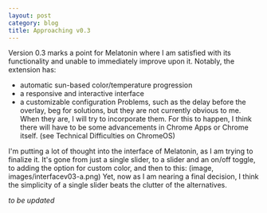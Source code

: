 ```yaml
---
layout: post
category: blog
title: Approaching v0.3
---
```


Version 0.3 marks a point for Melatonin where I am satisfied
with its functionality and unable to immediately improve upon
it. Notably, the extension has:
- automatic sun-based color/temperature progression
- a responsive and interactive interface
- a customizable configuration
Problems, such as the delay before the overlay, beg for
solutions, but they are not currently obvious to me. When they
are, I will try to incorporate them. For this to happen, I think
there will have to be some advancements in Chrome Apps or Chrome
itself. (see Technical Difficulties on ChromeOS)

I'm putting a lot of thought into the interface of Melatonin, as
I am trying to finalize it. It's gone from just a single slider,
to a slider and an on/off toggle, to adding the option for
custom color, and then to this: (image,
images/interfacev03-a.png)
Yet, now as I am nearing a final decision, I think the
simplicity of a single slider beats the clutter of the
alternatives.

*to be updated*
